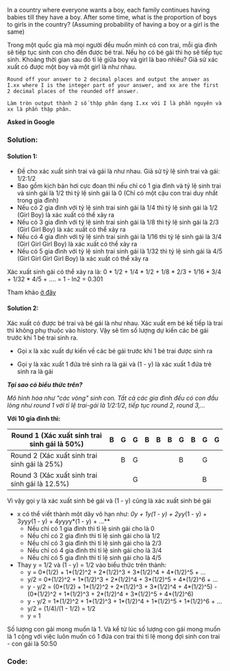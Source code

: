 In a country where everyone wants a boy, each family continues having babies till they have a boy. After some time, what is the proportion of boys to girls in the country? (Assuming probability of having a boy or a girl is the same)

Trong một quốc gia mà mọi người đều muốn mình có con trai, mỗi gia đình sẽ tiếp tục sinh con cho đến được bé trai. Nếu họ có bé gái thì họ sẽ tiếp tục sinh. Khoảng thời gian sau đó tỉ lệ giữa boy và girl là bao nhiêu? Giả sử xác xuất có được một boy và một girl là như nhau.

`
 Round off your answer to 2 decimal places and output the answer as I.xx where I is the integer part of your answer, and xx are the first 2 decimal places of the rounded off answer. 
`

`
Làm tròn output thành 2 số thập phân dạng I.xx với I là phần nguyên và xx là phần thập phân.
`

**Asked in Google**

### Solution:

#### Solution 1:

- Đề cho xác xuất sinh trai và gái là như nhau. Giả sử tỷ lệ sinh trai và gái: 1/2:1/2
- Bao gồm kịch bản hơi cực đoan thì nếu chỉ có 1 gia đình và tỷ lệ sinh trai và sinh gái là 1/2 thì tỷ lệ sinh gái là 0 (Chỉ có một cậu con trai duy nhất trong gia đình)
- Nếu có 2 gia đình với tỷ lệ sinh trai sinh gái là 1/4 thì tỷ lệ sinh gái là 1/2 (Girl Boy) là xác xuất có thể xảy ra
- Nếu có 3 gia đình với tỷ lệ sinh trai sinh gái là 1/8 thì tỷ lệ sinh gái là 2/3 (Girl Girl Boy) là xác xuất có thể xảy ra
- Nếu có 4 gia đình với tỷ lệ sinh trai sinh gái là 1/16 thì tỷ lệ sinh gái là 3/4 (Girl Girl Girl Boy) là xác xuất có thể xảy ra
- Nếu có 5 gia đình với tỷ lệ sinh trai sinh gái là 1/32 thì tỷ lệ sinh gái là 4/5 (Girl Girl Girl Girl Boy) là xác xuất có thể xảy ra

Xác xuất sinh gái có thể xảy ra là: 0 * 1/2 + 1/4 * 1/2 + 1/8 * 2/3 + 1/16 * 3/4 + 1/32 * 4/5 + .... = 1 - ln2 = 0.301

Tham khảo [ở đây](https://mathoverflow.net/questions/17960/google-question-in-a-country-in-which-people-only-want-boys/17963#17963)

#### Solution 2:
 Xác xuất có được bé trai và bé gái là như nhau. Xác xuất em bé kế tiếp là trai thì không phụ thuộc vào history. Vậy sẽ tìm số lượng dự kiến các bé gái trước khi 1 bé trai sinh ra.
 
 + Gọi x là xác xuất dự kiến về các bé gái trước khi 1 bé trai được sinh ra
 
 + Gọi y là xác xuất 1 đứa trẻ sinh ra là gái và (1 - y) là xác xuất 1 đứa trẻ sinh ra là gái
 
 **_Tại sao có biểu thức trên?_** 
 
 _Mô hình hóa như "các vòng" sinh con. Tất cả các gia đình đều có con đầu lòng như round 1 với tỉ lệ trai-gái là 1/2:1/2, tiếp tục round 2, round 3,..._
 
  **Với 10 gia đình thì:** 
 
  Round 1 (Xác xuất sinh trai sinh gái là 50%)| B | G | G | B | B | B | G | B | G | G |
  -------|---|---|---|---|---|---|---|---|---|---|  
  Round 2 (Xác xuất sinh trai sinh gái là 25%)|   | B | G |   |   |   | B |   | G |   |
  Round 3 (Xác xuất sinh trai sinh gái là 12.5%)|   |   | G |   |   |   |   |   | B |   |

Vì vậy gọi y là xác xuất sinh bé gái và (1 - y) cũng là xác xuất sinh bé gái

+ x có thể viết thành một dãy vô hạn như: **0*y + 1*y*(1 - y) + 2*y*y*(1 - y) + 3*y*y*y*(1 - y) + 4*y*y*y*y*(1 - y) + ...**
  + Nếu chỉ có 1 gia đình thì tỉ lệ sinh gái cho là 0
  + Nếu chỉ có 2 gia đình thì tỉ lệ sinh gái cho là 1/2
  + Nếu chỉ có 3 gia đình thì tỉ lệ sinh gái cho là 2/3
  + Nếu chỉ có 4 gia đình thì tỉ lệ sinh gái cho là 3/4
  + Nếu chỉ có 5 gia đình thì tỉ lệ sinh gái cho là 4/5
+ Thay y = 1/2 và (1 - y) = 1/2 vào biểu thức trên thành:
  + y    = 0*(1/2) + 1*(1/2)^2 + 2*(1/2)^3 + 3*(1/2)^4  +  4*(1/2)^5 + ...
  + y/2  = 0*(1/2)^2 + 1*(1/2)^3 + 2*(1/2)^4 + 3*(1/2)^5  +  4*(1/2)^6 + ...
  + y - y/2 =  (0*(1/2) + 1*(1/2)^2 + 2*(1/2)^3 + 3*(1/2)^4  +  4*(1/2)^5) - (0*(1/2)^2 + 1*(1/2)^3 + 2*(1/2)^4 + 3*(1/2)^5  +  4*(1/2)^6)
  + y - y/2 = 1*(1/2)^2 + 1*(1/2)^3 + 1*(1/2)^4 + 1*(1/2)^5  +  1*(1/2)^6 + ...
  + y/2 = (1/4)/(1 - 1/2) = 1/2
  + y = 1
 
 Số lượng con gái mong muốn là 1. Và kể từ lúc số lượng con gái mong muốn là 1 cộng với việc luôn muốn có 1 đứa con trai thì tỉ lệ mong đợi sinh con trai - con gái là 50:50  
  
### Code:
